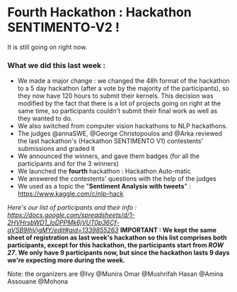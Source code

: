 # Fourth Hackathon : Hackathon SENTIMENTO-V2 !

It is still going on right now.

### What we did this last week :
- We made a major change : we changed the 48h format of the hackathon to a 5 day hackathon (after a vote by the majority of the participants), so they now have 120 hours to submit their kernels. This decision was modified by the fact that there is a lot of projects going on right at the same time, so participants couldn't submit their final work as well as they wanted to do.
- We also switched from computer vision hackathons to NLP hackathons.
- The judges @annaSWE, @George Christopoulos and @Arka reviewed the last hackathon's (Hackathon SENTIMENTO V1) contestents' submissions and graded it
- We announced the winners, and gave them badges (for all the participants and for the 3 winners)
- We launched the **fourth** hackathon : Hackathon Auto-matic
- We answered the contestents' questions with the help of the judges
- We used as a topic the "**Sentiment Analysis with tweets**"  : https://www.kaggle.com/c/nlp-hack

*Here's our list of participants and their info : https://docs.google.com/spreadsheets/d/1-2HVHrsbWD1_loDPPMk6jVUT0p36Cf-gVSB9IhVigMY/edit#gid=1339855263*
**IMPORTANT : We kept the same sheet of registration as last week's hackathon so this list comprises both participants, except for this hackathon, the participants start from *ROW 27*.
We only have 9 participants now, but since the hackathon lasts 9 days we're expecting more during the week.**


Note: the organizers are @Ivy @Munira Omar @Mushrifah Hasan @Amina Assouane @Mohona
